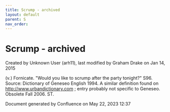```yaml
---
title: Scrump - archived
layout: default
parent: S
nav_order:
---
```


# Scrump - archived

Created by  Unknown User (arh11), last modified by  Graham Drake on Jan 14, 2015

(v.) Fornicate. &quot;Would you like to scrump after the party tonight?&quot; S96. Source: Dictionary of Geneseo English 1994. A similar definition found on http://www.urbandictionary.com ; entry probably not specific to Geneseo. Obsolete Fall 2006. ST.

Document generated by Confluence on May 22, 2023 12:37


